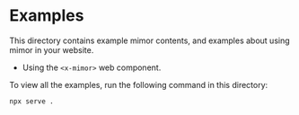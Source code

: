 # Examples

This directory contains example mimor contents,
and examples about using mimor in your website.

- Using the `<x-mimor>` web component.

To view all the examples,
run the following command in this directory:

```
npx serve .
```
